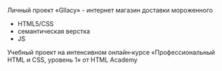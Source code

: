 Личный проект «Gllacy» - интернет магазин доставки мороженного

  * HTML5/CSS
  * семантическая верстка
  * JS
  
Учебный проект на интенсивном онлайн‑курсе «Профессиональный HTML и CSS, уровень 1» от HTML Academy
